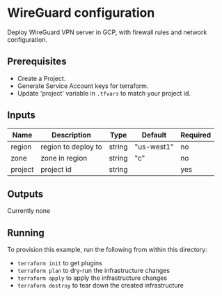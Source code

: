 # WireGuard configuration

Deploy WireGuard VPN server in GCP, with firewall rules and network configuration.

## Prerequisites

- Create a Project.
- Generate Service Account keys for terraform.
- Update 'project' variable in `.tfvars` to match your project id.

## Inputs

| Name    	| Description         	| Type   	| Default                  	| Required 	|
|---------	|---------------------	|--------	|--------------------------	|----------	|
| region  	| region to deploy to 	| string 	| "us-west1"        	| no      	|
| zone    	| zone in region      	| string 	| "c"                      	| no      	|
| project 	| project id          	| string 	|  	| yes      	|

## Outputs

Currently none

## Running

To provision this example, run the following from within this directory:

- `terraform init` to get plugins
- `terraform plan` to dry-run the infrastructure changes
- `terraform apply` to apply the infrastructure changes
- `terraform destroy` to tear down the created infrastructure
